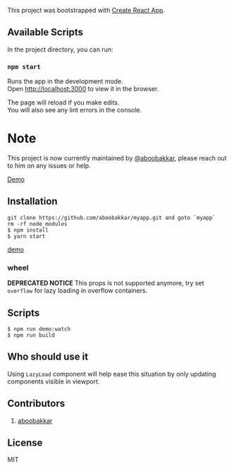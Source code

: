 This project was bootstrapped with [Create React App](https://github.com/facebook/create-react-app).

## Available Scripts

In the project directory, you can run:

### `npm start`

Runs the app in the development mode.<br>
Open [http://localhost:3000](http://localhost:3000) to view it in the browser.

The page will reload if you make edits.<br>
You will also see any lint errors in the console.

# Note

This project is now currently maintained by 
[@aboobakkar](https://github.com/aboobakkar), please reach out to him on any issues or help.



[Demo](//aboobakkar.github.io)


## Installation

```
git clone https://github.com/aboobakkar/myapp.git and goto `myapp`
rm -rf node_modules
$ npm install
$ yarn start
```



[demo](https://aboobakkar.github.io/react-app)

### wheel

**DEPRECATED NOTICE**
This props is not supported anymore, try set `overflow` for lazy loading in overflow containers.



## Scripts

```
$ npm run demo:watch
$ npm run build
```

## Who should use it

Using `LazyLoad` component will help ease this situation by only updating components visible in viewport.

## Contributors

1. [aboobakkar](https://github.com/aboobakkar)

## License

MIT